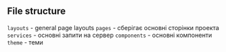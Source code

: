 ## File structure

`layouts` - general page layouts
`pages` - сберігає основні сторінки проекта
`services` - основні запити на сервер
`components` - основні компоненти
`theme` - теми
